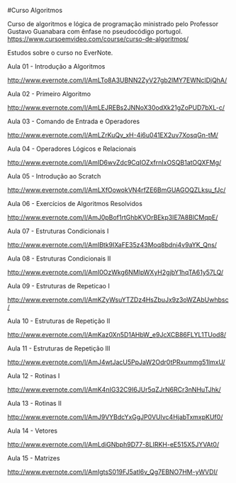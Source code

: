 #Curso Algoritmos 

Curso de algoritmos e lógica de programação ministrado pelo Professor Gustavo Guanabara com ênfase no pseudocódigo portugol.
https://www.cursoemvideo.com/course/curso-de-algoritmos/

Estudos sobre o curso no EverNote.

Aula 01 - Introdução a Algoritmos

http://www.evernote.com/l/AmLTo8A3UBNN2ZyV27gb2lMY7EWNclDjQhA/


Aula 02 - Primeiro Algoritmo 

http://www.evernote.com/l/AmLEJREBs2JNNoX30odXk21gZoPUD7bXL-c/


Aula 03 - Comando de Entrada e Operadores 

http://www.evernote.com/l/AmLZrKuQv_xH-4i6u041EX2uv7XosqGn-tM/


Aula 04 - Operadores Lógicos e Relacionais

http://www.evernote.com/l/AmID6wvZdc9CqIOZxfrnIxOSQB1atOQXFMg/

Aula 05 - Introdução ao Scratch

http://www.evernote.com/l/AmLXfOowokVN4rfZE6BmGUAGOQZLksu_fJc/

Aula 06 - Exercícios de Algoritmos Resolvidos

http://www.evernote.com/l/AmJ0pBof1rtGhbKVOrBEkp3IE7A8BlCMqpE/

Aula 07 - Estruturas Condicionais I

http://www.evernote.com/l/AmIBtk9IXaFE35z43Moq8bdni4v9aYK_Qns/

Aula 08 - Estruturas Condicionais II

http://www.evernote.com/l/AmI0OzWkg6NMlpWXyH2gjbY1hqTA61y57LQ/

Aula 09 - Estruturas de Repeticao I

http://www.evernote.com/l/AmKZyWsuYTZDz4HsZbuJx9z3oWZAbUwhbsc/

Aula 10 - Estruturas de Repetição II

http://www.evernote.com/l/AmKaz0Xn5D1AHbW_e9JcXCB86FLYL1TUod8/

Aula 11 - Estruturas de Repetição III

http://www.evernote.com/l/AmJ4wtJacU5PpJaW2Odr0tPRxummg51lmxU/

Aula 12 - Rotinas I

http://www.evernote.com/l/AmK4nIG32C9I6JUr5qZJrN6RCr3nNHuTJhk/

Aula 13 - Rotinas II

http://www.evernote.com/l/AmJ9VYBdcYxGgJP0VUlvc4HjabTxmxpKUf0/

Aula 14 - Vetores

http://www.evernote.com/l/AmLdiGNbph9D77-8LIRKH-eE515X5JYVAt0/

Aula 15 - Matrizes

http://www.evernote.com/l/AmIgtsS019FJ5atl6v_Qg7EBNO7HM-yWVDI/
